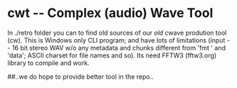 # cwt -- Complex (audio) Wave Tool

In ./retro folder you can to find old sources of our *old* cwave prodution tool (cw).
This is Windows only CLI program; and have lots of limitations (input -- 16 bit stereo
WAV w/o any metadata and chunks different from 'fmt ' and 'data'; ASCII charset for
file names and so). Its need FFTW3 (fftw3.org) library to compile and work.

##..we do hope to provide better tool in the repo..
